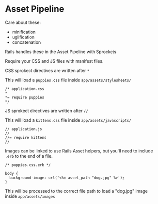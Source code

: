 # Asset Pipeline

Care about these:

- minification
- uglification
- concatenation

Rails handles these in the Asset Pipeline with Sprockets

Require your CSS and JS files with manifest files.

CSS sprokect directives are written after `*`

This will load a `puppies.css` file inside `app/assets/stylesheets/`

```
/* application.css
*
*= require puppies
*/
```

JS sprokect directives are written after `//`

This will load a `kittens.css` file inside `app/assets/javascripts/`

```
// application.js
//
//= require kittens
//
```

Images can be linked to use Rails Asset helpers, but you'll need
to include `.erb` to the end of a file.

```
/* puppies.css.erb */

body {
  background-image: url('<%= asset_path "dog.jpg" %>');
}
```

This will be processed to the correct file path to load a
"dog.jpg" image inside `app/assets/images`
